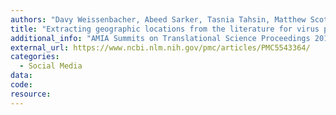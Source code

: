 ```yaml
---
authors: "Davy Weissenbacher, Abeed Sarker, Tasnia Tahsin, Matthew Scotch, Graciela Gonzalez"
title: "Extracting geographic locations from the literature for virus phylogeography using supervised and distant supervision methods"
additional_info: "AMIA Summits on Translational Science Proceedings 2017 (2017): 114."
external_url: https://www.ncbi.nlm.nih.gov/pmc/articles/PMC5543364/
categories:
  - Social Media 
data: 
code:
resource:
---
```


